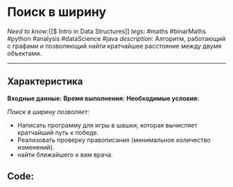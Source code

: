 # Поиск в ширину
*Need to know:*[[$ Intro in Data Structures]]
*tegs:* #maths #binarMaths #python #analysis #dataScience #java
*description:* Алгоритм, работающий с графами и позволяющий найти кратчайшее расстояние между двумя объектами.

---
## Характеристика
**Входные данные:** 
**Время выполнения:** 
**Необходимые условия:** 

*Поиск в ширину позволяет:*
- Написать программу для игры в шашки, которая вычисляет кратчайший путь к победе.
- Реализовать проверку правописания (минимальное количество изменений).
- найти ближайшего к вам врача.

## Code: